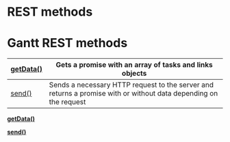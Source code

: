 # REST methods

# **Gantt REST methods**

| [getData()](https://docs.svar.dev/react/gantt/helpers/rest_methods/getdata_method) | Gets a promise with an array of tasks and links objects |
| --- | --- |
| [send()](https://docs.svar.dev/react/gantt/helpers/rest_methods/send_method) | Sends a necessary HTTP request to the server and returns a promise with or without data depending on the request |

[**getData()**](REST%20methods/getData()%202960e4fe7c4a8040ab69e1356bcc79cd.md)

[**send()**](REST%20methods/send()%202960e4fe7c4a80d2b325ee516afe990a.md)
